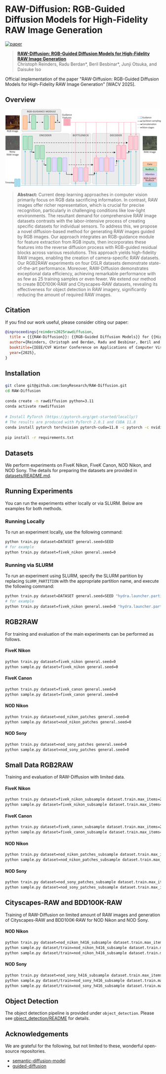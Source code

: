 # RAW-Diffusion: RGB-Guided Diffusion Models for High-Fidelity RAW Image Generation

[![paper](https://img.shields.io/badge/arXiv-2411.13150-B31B1B.svg?logo=arxiv&logoColor=red)](https://arxiv.org/abs/2411.13150)

> [**RAW-Diffusion: RGB-Guided Diffusion Models for High-Fidelity RAW Image Generation**](https://arxiv.org/abs/2411.13150) <br>
> Christoph Reinders, Radu Berdan*, Beril Besbinar*, Junji Otsuka, and Daisuke Iso

Official implementation of the paper "RAW-Diffusion: RGB-Guided Diffusion Models for High-Fidelity RAW Image Generation" [WACV 2025].

## Overview

![Architecture Figure](docs/Architecture.png)

> **Abstract:** Current deep learning approaches in computer vision primarily focus on RGB data sacrificing information. In contrast, RAW images offer richer representation, which is crucial for precise recognition, particularly in challenging conditions like low-light environments.  The resultant demand for comprehensive RAW image datasets contrasts with the labor-intensive process of creating specific datasets for individual sensors. To address this, we propose a novel diffusion-based method for generating RAW images guided by RGB images. Our approach integrates an RGB-guidance module for feature extraction from RGB inputs, then incorporates these features into the reverse diffusion process with RGB-guided residual blocks across various resolutions.  This approach yields high-fidelity RAW images, enabling the creation of camera-specific RAW datasets. Our RGB2RAW experiments on four DSLR datasets demonstrate state-of-the-art performance. Moreover, RAW-Diffusion demonstrates exceptional data efficiency, achieving remarkable performance with as few as 25 training samples or even fewer. We extend our method to create BDD100K-RAW and Cityscapes-RAW datasets, revealing its effectiveness for object detection in RAW imagery, significantly reducing the amount of required RAW images. 

## Citation

If you find our work useful, please consider citing our paper:
```bibtex
@inproceedings{reinders2025rawdiffusion,
  title = {{{RAW-Diffusion}}: {{RGB-Guided Diffusion Models}} for {{High-Fidelity RAW Image Generation}}},
  author={Reinders, Christoph and Berdan, Radu and Besbinar, Beril and Otsuka, Junji and Iso, Daisuke},
  booktitle={IEEE/CVF Winter Conference on Applications of Computer Vision (WACV)},
  year={2025},
}
```

## Installation
```bash
git clone git@github.com:SonyResearch/RAW-Diffusion.git
cd RAW-Diffusion

conda create -n rawdiffusion python=3.11
conda activate rawdiffusion

# Install PyTorch (https://pytorch.org/get-started/locally/)
# The results are produced with PyTorch 2.0.1 and CUDA 11.8
conda install pytorch torchvision pytorch-cuda=11.8 -c pytorch -c nvidia

pip install -r requirements.txt
```


## Datasets

We perform experiments on FiveK Nikon, FiveK Canon, NOD Nikon, and NOD Sony. The details for preparing the datasets are provided in [datasets/README.md](./datasets/README.md).

## Running Experiments

You can run the experiments either locally or via SLURM. Below are examples for both methods.

### Running Locally

To run an experiment locally, use the following command:
```bash
python train.py dataset=DATASET general.seed=SEED
# for example
python train.py dataset=fivek_nikon general.seed=0
```

### Running via SLURM

To run an experiment using SLURM, specify the SLURM partition by replacing `SLURM_PARTITION` with the appropriate partition name, and execute the following command:

```bash
python train.py dataset=DATASET general.seed=SEED "hydra.launcher.partition=SLURM_PARTITION" -m
# for example
python train.py dataset=fivek_nikon general.seed=0 "hydra.launcher.partition=SLURM_PARTITION" -m
```

## RGB2RAW

For training and evaluation of the main experiments can be performed as follows.

#### FiveK Nikon
```bash
python train.py dataset=fivek_nikon general.seed=0
python sample.py dataset=fivek_nikon general.seed=0
```

#### FiveK Canon
```bash
python train.py dataset=fivek_canon general.seed=0
python sample.py dataset=fivek_canon general.seed=0
```

#### NOD Nikon
```bash
python train.py dataset=nod_nikon_patches general.seed=0
python sample.py dataset=nod_nikon_patches general.seed=0
```

#### NOD Sony
```bash
python train.py dataset=nod_sony_patches general.seed=0
python sample.py dataset=nod_sony_patches general.seed=0
```

## Small Data RGB2RAW

Training and evaluation of RAW-Diffusion with limited data.

#### FiveK Nikon
```bash
python train.py dataset=fivek_nikon_subsample dataset.train.max_items=25 general.seed=0
python sample.py dataset=fivek_nikon_subsample dataset.train.max_items=25 general.seed=0
```

#### FiveK Canon
```bash
python train.py dataset=fivek_canon_subsample dataset.train.max_items=25 general.seed=0
python sample.py dataset=fivek_canon_subsample dataset.train.max_items=25 general.seed=0
```

#### NOD Nikon
```bash
python train.py dataset=nod_nikon_patches_subsample dataset.train.max_items=25 general.seed=0
python sample.py dataset=nod_nikon_patches_subsample dataset.train.max_items=25 general.seed=0
```

#### NOD Sony
```bash
python train.py dataset=nod_sony_patches_subsample dataset.train.max_items=25 general.seed=0
python sample.py dataset=nod_sony_patches_subsample dataset.train.max_items=25 general.seed=0
```

## Cityscapes-RAW and BDD100K-RAW

Training of RAW-Diffusion on limited amount of RAW images and generation of Cityscapes-RAW and BDD100K-RAW for NOD Nikon and NOD Sony.

#### NOD Nikon
```bash
python train.py dataset=nod_nikon_h416_subsample dataset.train.max_items=100
python sample.py dataset/train=nod_nikon_h416_subsample dataset.train.max_items=100 dataset/val=cityscapes_h416 save_pred=true rgb_only=true
python sample.py dataset/train=nod_nikon_h416_subsample dataset.train.max_items=100 dataset/val=bdd_h416 save_pred=true rgb_only=true diffusion_val.timestep_respacing=ddim6
```

#### NOD Sony
```bash
python train.py dataset=nod_sony_h416_subsample dataset.train.max_items=100
python sample.py dataset/train=nod_sony_h416_subsample dataset.train.max_items=100 dataset/val=cityscapes_h416 save_pred=true rgb_only=true
python sample.py dataset/train=nod_sony_h416_subsample dataset.train.max_items=100 dataset/val=bdd_h416 save_pred=true rgb_only=true diffusion_val.timestep_respacing=ddim6
```

## Object Detection

The object detection pipeline is provided under `object_detection`. Please see [object_detection/README](./object_detection/README.md) for details.

## Acknowledgements

We are grateful for the following, but not limited to these, wonderful open-source repositories.

- [semantic-diffusion-model](https://github.com/WeilunWang/semantic-diffusion-model)
- [guided-diffusion](https://github.com/openai/guided-diffusion)